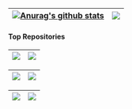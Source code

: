 | <a href="https://github.com/anuraghazra/github-readme-stats"><img align="center" src="https://github-readme-stats.vercel.app/api?username=peihua8858&hide=contribs,prs&show_icons=true&include_all_commits=true&theme=buefy&hide_border=true" alt="Anurag's github stats" /></a> | <a href="https://github.com/peihua8858/github-readme-stats"><img align="center" src="https://github-readme-stats.vercel.app/api/top-langs/?username=peihua8858&layout=compact&theme=buefy&hide_border=true" /></a> |
| ------------- | ------------- |
#### Top Repositories

| <a href="https://github.com/peihua8858/AndroidStringsPlugin" target="_blank"><img align="center" src="https://github-readme-stats.vercel.app/api/pin/?username=peihua8858&repo=AndroidStringsPlugin&theme=buefy"/></a> |<a href="https://github.com/peihua8858/kotlinCommonUtils" target="_blank"><img align="center" src="https://github-readme-stats.vercel.app/api/pin/?username=peihua8858&repo=kotlinCommonUtils&theme=buefy"/></a> |
| ------------- | ------------- |

| <a href="https://github.com/peihua8858/ViewPager2" target="_blank"><img align="center" src="https://github-readme-stats.vercel.app/api/pin/?username=peihua8858&repo=ViewPager2&theme=buefy"/></a> | <a href="https://github.com/peihua8858/PictureSelector" target="_blank"><img align="center" src="https://github-readme-stats.vercel.app/api/pin/?username=peihua8858&repo=PictureSelector&theme=buefy" /></a> |
| ------------- | ------------- |

| <a href="https://github.com/peihua8858/MaterialTextInputLayout" target="_blank"><img align="center" src="https://github-readme-stats.vercel.app/api/pin/?username=peihua8858&repo=MaterialTextInputLayout&theme=buefy"/></a> | <a href="https://github.com/peihua8858/MultiStateView" target="_blank"><img align="center" src="https://github-readme-stats.vercel.app/api/pin/?username=peihua8858&repo=MultiStateView&theme=buefy"/></a> |
| ------------- | ------------- |

